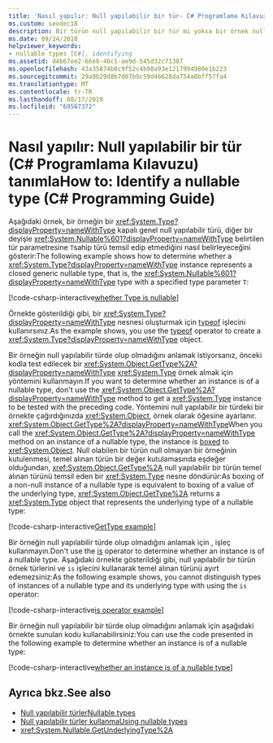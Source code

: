 ```yaml
---
title: 'Nasıl yapılır: Null yapılabilir bir tür- C# Programlama Kılavuzu belirler'
ms.custom: seodec18
description: Bir türün null yapılabilir bir tür mi yoksa bir örnek null yapılabilir türde mi olduğunu belirlemeyi öğrenin
ms.date: 09/24/2018
helpviewer_keywords:
- nullable types [C#], identifying
ms.assetid: d4b67ee2-66e8-40c1-ae9d-545d32c71387
ms.openlocfilehash: 43a35874b8c9f52c4b98a93e1217994980e1b223
ms.sourcegitcommit: 29a9b29d8b7d07b9c59d46628da754a8bff57fa4
ms.translationtype: MT
ms.contentlocale: tr-TR
ms.lasthandoff: 08/17/2019
ms.locfileid: "69567372"
---
```

# <a name="how-to-identify-a-nullable-type-c-programming-guide"></a><span data-ttu-id="a24fa-103">Nasıl yapılır: Null yapılabilir bir tür (C# Programlama Kılavuzu) tanımla</span><span class="sxs-lookup"><span data-stu-id="a24fa-103">How to: Identify a nullable type (C# Programming Guide)</span></span>

<span data-ttu-id="a24fa-104">Aşağıdaki örnek, bir örneğin bir <xref:System.Type?displayProperty=nameWithType> kapalı genel null yapılabilir türü, diğer bir deyişle <xref:System.Nullable%601?displayProperty=nameWithType> belirtilen tür parametresine `T`sahip türü temsil edip etmediğini nasıl belirleyeceğini gösterir:</span><span class="sxs-lookup"><span data-stu-id="a24fa-104">The following example shows how to determine whether a <xref:System.Type?displayProperty=nameWithType> instance represents a closed generic nullable type, that is, the <xref:System.Nullable%601?displayProperty=nameWithType> type with a specified type parameter `T`:</span></span>

[!code-csharp-interactive[whether Type is nullable](../../../../samples/snippets/csharp/programming-guide/nullable-types/IdentifyNullableType.cs#1)]

<span data-ttu-id="a24fa-105">Örnekte gösterildiği gibi, bir <xref:System.Type?displayProperty=nameWithType> nesnesi oluşturmak için [typeof](../../language-reference/operators/type-testing-and-cast.md#typeof-operator) işlecini kullanırsınız.</span><span class="sxs-lookup"><span data-stu-id="a24fa-105">As the example shows, you use the [typeof](../../language-reference/operators/type-testing-and-cast.md#typeof-operator) operator to create a <xref:System.Type?displayProperty=nameWithType> object.</span></span>  
  
<span data-ttu-id="a24fa-106">Bir örneğin null yapılabilir türde olup olmadığını anlamak istiyorsanız, önceki kodla test edilecek bir <xref:System.Object.GetType%2A?displayProperty=nameWithType> <xref:System.Type> örnek almak için yöntemini kullanmayın.</span><span class="sxs-lookup"><span data-stu-id="a24fa-106">If you want to determine whether an instance is of a nullable type, don't use the <xref:System.Object.GetType%2A?displayProperty=nameWithType> method to get a <xref:System.Type> instance to be tested with the preceding code.</span></span> <span data-ttu-id="a24fa-107">Yöntemini null yapılabilir bir türdeki bir örnekte çağırdığınızda [](using-nullable-types.md#boxing-and-unboxing) <xref:System.Object>, örnek olarak öğesine ayarlanır. <xref:System.Object.GetType%2A?displayProperty=nameWithType></span><span class="sxs-lookup"><span data-stu-id="a24fa-107">When you call the <xref:System.Object.GetType%2A?displayProperty=nameWithType> method on an instance of a nullable type, the instance is [boxed](using-nullable-types.md#boxing-and-unboxing) to <xref:System.Object>.</span></span> <span data-ttu-id="a24fa-108">Null olabilen bir türün null olmayan bir örneğinin kutulenmesi, temel alınan türün bir değer kutulamasında eşdeğer olduğundan, <xref:System.Object.GetType%2A> null yapılabilir bir türün temel alınan türünü temsil eden bir <xref:System.Type> nesne döndürür:</span><span class="sxs-lookup"><span data-stu-id="a24fa-108">As boxing of a non-null instance of a nullable type is equivalent to boxing of a value of the underlying type, <xref:System.Object.GetType%2A> returns a <xref:System.Type> object that represents the underlying type of a nullable type:</span></span>

[!code-csharp-interactive[GetType example](../../../../samples/snippets/csharp/programming-guide/nullable-types/IdentifyNullableType.cs#2)]

<span data-ttu-id="a24fa-109">Bir örneğin null yapılabilir türde olup olmadığını anlamak için [,](../../language-reference/keywords/is.md) işleç kullanmayın.</span><span class="sxs-lookup"><span data-stu-id="a24fa-109">Don't use the [is](../../language-reference/keywords/is.md) operator to determine whether an instance is of a nullable type.</span></span> <span data-ttu-id="a24fa-110">Aşağıdaki örnekte gösterildiği gibi, null yapılabilir bir türün örnek türlerini ve `is` işlecini kullanarak temel alınan türünü ayırt edemezsiniz:</span><span class="sxs-lookup"><span data-stu-id="a24fa-110">As the following example shows, you cannot distinguish types of instances of a nullable type and its underlying type with using the `is` operator:</span></span>

[!code-csharp-interactive[is operator example](../../../../samples/snippets/csharp/programming-guide/nullable-types/IdentifyNullableType.cs#3)]

<span data-ttu-id="a24fa-111">Bir örneğin null yapılabilir bir türde olup olmadığını anlamak için aşağıdaki örnekte sunulan kodu kullanabilirsiniz:</span><span class="sxs-lookup"><span data-stu-id="a24fa-111">You can use the code presented in the following example to determine whether an instance is of a nullable type:</span></span>

[!code-csharp-interactive[whether an instance is of a nullable type](../../../../samples/snippets/csharp/programming-guide/nullable-types/IdentifyNullableType.cs#4)]
  
## <a name="see-also"></a><span data-ttu-id="a24fa-112">Ayrıca bkz.</span><span class="sxs-lookup"><span data-stu-id="a24fa-112">See also</span></span>

- [<span data-ttu-id="a24fa-113">Null yapılabilir türler</span><span class="sxs-lookup"><span data-stu-id="a24fa-113">Nullable types</span></span>](index.md)
- [<span data-ttu-id="a24fa-114">Null yapılabilir türler kullanma</span><span class="sxs-lookup"><span data-stu-id="a24fa-114">Using nullable types</span></span>](using-nullable-types.md)
- <xref:System.Nullable.GetUnderlyingType%2A>
